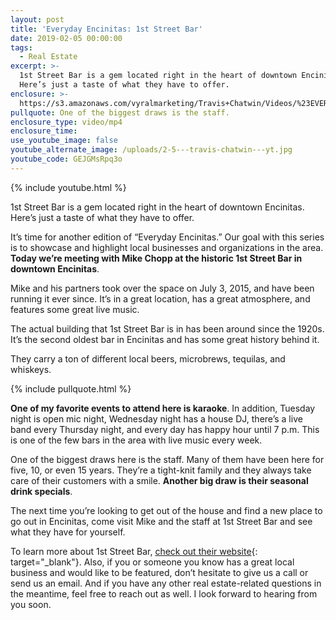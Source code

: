 ```yaml
---
layout: post
title: 'Everyday Encinitas: 1st Street Bar'
date: 2019-02-05 00:00:00
tags:
  - Real Estate
excerpt: >-
  1st Street Bar is a gem located right in the heart of downtown Encinitas.
  Here’s just a taste of what they have to offer.
enclosure: >-
  https://s3.amazonaws.com/vyralmarketing/Travis+Chatwin/Videos/%23EVERYDAYENCINITAS+EPISODE+2+_+1st+Street+Bar.mp4
pullquote: One of the biggest draws is the staff.
enclosure_type: video/mp4
enclosure_time:
use_youtube_image: false
youtube_alternate_image: /uploads/2-5---travis-chatwin---yt.jpg
youtube_code: GEJGMsRpq3o
---
```


{% include youtube.html %}

1st Street Bar is a gem located right in the heart of downtown Encinitas. Here’s just a taste of what they have to offer.

It’s time for another edition of “Everyday Encinitas.” Our goal with this series is to showcase and highlight local businesses and organizations in the area. **Today we’re meeting with Mike Chopp at the historic 1st Street Bar in downtown Encinitas**.

Mike and his partners took over the space on July 3, 2015, and have been running it ever since. It’s in a great location, has a great atmosphere, and features some great live music.

The actual building that 1st Street Bar is in has been around since the 1920s. It’s the second oldest bar in Encinitas and has some great history behind it.

They carry a ton of different local beers, microbrews, tequilas, and whiskeys.

{% include pullquote.html %}

**One of my favorite events to attend here is karaoke**. In addition, Tuesday night is open mic night, Wednesday night has a house DJ, there’s a live band every Thursday night, and every day has happy hour until 7 p.m. This is one of the few bars in the area with live music every week.

One of the biggest draws here is the staff. Many of them have been here for five, 10, or even 15 years. They’re a tight-knit family and they always take care of their customers with a smile. **Another big draw is their seasonal drink specials**.

The next time you’re looking to get out of the house and find a new place to go out in Encinitas, come visit Mike and the staff at 1st Street Bar and see what they have for yourself.

To learn more about 1st Street Bar, [check out their website](https://1ststreetbar.com/){: target="_blank"}. Also, if you or someone you know has a great local business and would like to be featured, don’t hesitate to give us a call or send us an email. And if you have any other real estate-related questions in the meantime, feel free to reach out as well. I look forward to hearing from you soon.